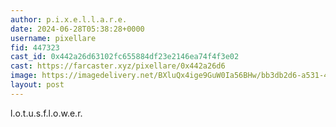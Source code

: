 ```yaml
---
author: p.i.x.e.l.l.a.r.e.
date: 2024-06-28T05:38:28+0000
username: pixellare
fid: 447323
cast_id: 0x442a26d63102fc655884df23e2146ea74f4f3e02
cast: https://farcaster.xyz/pixellare/0x442a26d6
image: https://imagedelivery.net/BXluQx4ige9GuW0Ia56BHw/bb3db2d6-a531-4cb9-1ea0-09d0c8167f00/original
layout: post
---
```


l.o.t.u.s.f.l.o.w.e.r.

<img src='https://imagedelivery.net/BXluQx4ige9GuW0Ia56BHw/bb3db2d6-a531-4cb9-1ea0-09d0c8167f00/original' alt='' referrerpolicy='no-referrer'/>
